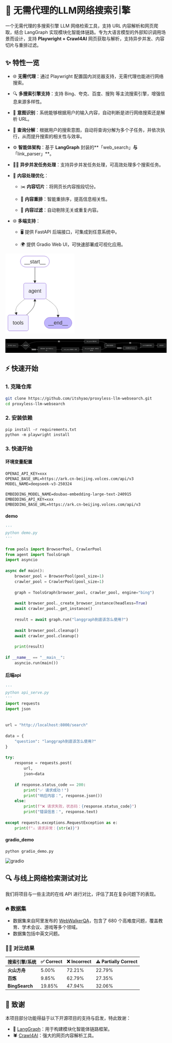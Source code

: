 # 🧠 无需代理的LLM网络搜索引擎

一个无需代理的多搜索引擎 LLM 网络检索工具，支持 URL 内容解析和网页爬取，结合 LangGraph 实现模块化智能体链路。专为大语言模型的外部知识调用场景而设计，支持 **Playwright + Crawl4AI** 网页获取与解析，支持异步并发、内容切片与重排过滤。

## ✨ 特性一览

- 🌐 **无需代理**：通过 Playwright 配置国内浏览器支持，无需代理也能进行网络搜索。

- 🔍 **多搜索引擎支持**：支持 Bing、夸克、百度、搜狗 等主流搜索引擎，增强信息来源多样性。

- 🤖 **意图识别**：系统能够根据用户的输入内容，自动判断是进行网络搜索还是解析 URL。

- 🔄 **查询分解**：根据用户的搜索意图，自动将查询分解为多个子任务，并依次执行，从而提升搜索的相关性与效率。

- ⚙️ **智能体架构**：基于 **LangGraph** 封装的**「web_search」**与**「link_parser」**。

- 🏃‍♂️ **异步并发任务处理**：支持异步并发任务处理，可高效处理多个搜索任务。

- 📝 **内容处理优化**：

  - ✂️ **内容切片**：将网页长内容按段切分。

  - 🔄 **内容重排**：智能重排序，提高信息相关性。

  - 🚫 **内容过滤**：自动剔除无关或重复内容。

- 🌐 **多端支持**：

  - 🖥️ 提供 FastAPI 后端接口，可集成到任意系统中。

  - 🌍 提供 Gradio Web UI，可快速部署成可视化应用。

![workflow](img/workflow.png)

![framework](img/framework.png)

## ⚡ 快速开始

### 1. 克隆仓库

```bash
git clone https://github.com/itshyao/proxyless-llm-websearch.git
cd proxyless-llm-websearch
```

### 2. 安装依赖

```
pip install -r requirements.txt
python -m playwright install
```

### 3. 快速开始

#### 环境变量配置

```
OPENAI_API_KEY=xxx
OPENAI_BASE_URL=https://ark.cn-beijing.volces.com/api/v3
MODEL_NAME=deepseek-v3-250324

EMBEDDING_MODEL_NAME=doubao-embedding-large-text-240915
EMBEDDING_API_KEY=xxx
EMBEDDING_BASE_URL=https://ark.cn-beijing.volces.com/api/v3
```

#### demo

```python
'''
python demo.py
'''

from pools import BrowserPool, CrawlerPool
from agent import ToolsGraph
import asyncio

async def main():
    browser_pool = BrowserPool(pool_size=1)
    crawler_pool = CrawlerPool(pool_size=1)
    
    graph = ToolsGraph(browser_pool, crawler_pool, engine="bing")

    await browser_pool._create_browser_instance(headless=True)
    await crawler_pool._get_instance()

    result = await graph.run("langgraph到底该怎么使用?")

    await browser_pool.cleanup()
    await crawler_pool.cleanup()

    print(result)

if __name__ == "__main__":
    asyncio.run(main())
```

#### 后端api

```python
'''
python api_serve.py
'''
import requests
import json


url = "http://localhost:8000/search"  

data = {
    "question": "langgraph到底该怎么使用?"  
}

try:
    response = requests.post(
        url,
        json=data
    
    if response.status_code == 200:
        print("✅ 请求成功！")
        print("响应内容：", response.json())
    else:
        print(f"❌ 请求失败，状态码：{response.status_code}")
        print("错误信息：", response.text)

except requests.exceptions.RequestException as e:
    print(f"⚠️ 请求异常：{str(e)}")
```

#### gradio_demo

```
python gradio_demo.py
```

![gradio](D:/personal/project/proxyless-llm-websearch/img/gradio.png)

## 🔍 与线上网络检索测试对比

我们将项目与一些主流的在线 API 进行对比，评估了其在复杂问题下的表现。

### 🔥 数据集

- 数据集来自阿里发布的 [WebWalkerQA](https://huggingface.co/datasets/callanwu/WebWalkerQA)，包含了 680 个高难度问题，覆盖教育、学术会议、游戏等多个领域。
- 数据集包括中英文问题。

### 🧑‍🏫 对比结果

| 搜索引擎/系统  | ✅ Correct | ❌ Incorrect | ⚠️ Partially Correct |
| -------------- | --------- | ----------- | ------------------- |
| **火山方舟**   | 5.00%     | 72.21%      | 22.79%              |
| **百炼**       | 9.85%     | 62.79%      | 27.35%              |
| **BingSearch** | 19.85%    | 47.94%      | 32.06%              |

## 🙏 致谢

本项目部分功能得益于以下开源项目的支持与启发，特此致谢：

- 🧠 [LangGraph](https://github.com/langchain-ai/langgraph)：用于构建模块化智能体链路框架。
- 🕷 [Crawl4AI](https://github.com/unclecode/crawl4ai)：强大的网页内容解析工具。
